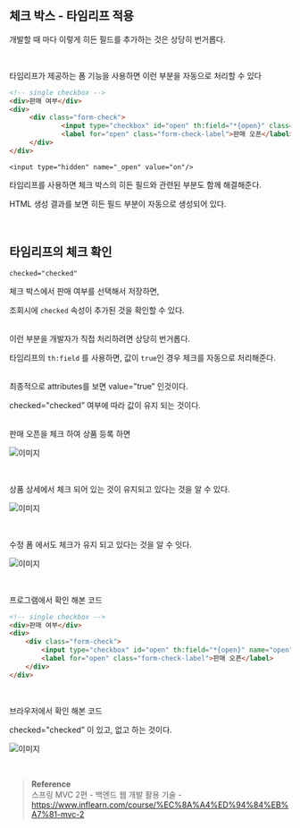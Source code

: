 ## 체크 박스 - 타임리프 적용

개발할 때 마다 이렇게 히든 필드를 추가하는 것은 상당히 번거롭다. 

<br/>

타임리프가 제공하는 폼 기능을 사용하면 이런 부분을 자동으로 처리할 수 있다

```html
<!-- single checkbox -->
<div>판매 여부</div>
<div>
	 <div class="form-check">
			 <input type="checkbox" id="open" th:field="*{open}" class="form-checkinput">
			 <label for="open" class="form-check-label">판매 오픈</label>
	 </div>
</div>
```

`<input type="hidden" name="_open" value="on"/>`

타임리프를 사용하면 체크 박스의 히든 필드와 관련된 부분도 함께 해결해준다. 

HTML 생성 결과를 보면 히든 필드 부분이 자동으로 생성되어 있다.

<br/>

## 타임리프의 체크 확인

`checked="checked"`

체크 박스에서 판매 여부를 선택해서 저장하면, 

조회시에 `checked` 속성이 추가된 것을 확인할 수 있다.

<br/>이런 부분을 개발자가 직접 처리하려면 상당히 번거롭다. 

타임리프의 `th:field` 를 사용하면, 값이 `true`인 경우 체크를 자동으로 처리해준다.

<br/>최종적으로 attributes를 보면 value=”true” 인것이다.

checked="checked” 여부에 따라 값이 유지 되는 것이다.

<br/>판매 오픈을 체크 하여 상품 등록 하면

![이미지](/programming/img/겨18.PNG)

<br/>

상품 상세에서 체크 되어 있는 것이 유지되고 있다는 것을 알 수 있다.

![이미지](/programming/img/겨19.PNG)

<br/>

수정 폼 에서도 체크가 유지 되고 있다는 것을 알 수 잇다.

![이미지](/programming/img/겨20.PNG)

<br/>

프로그램에서 확인 해본 코드

```html
<!-- single checkbox -->
<div>판매 여부</div>
<div>
    <div class="form-check">
        <input type="checkbox" id="open" th:field="*{open}" name="open" class="form-check-input">
        <label for="open" class="form-check-label">판매 오픈</label>
    </div>
</div>
```

<br/>

브라우저에서 확인 해본 코드

checked="checked” 이 있고, 없고 하는 것이다.

![이미지](/programming/img/겨21.PNG)

<br/>

>**Reference** <br/>스프링 MVC 2편 - 백엔드 웹 개발 활용 기술 - https://www.inflearn.com/course/%EC%8A%A4%ED%94%84%EB%A7%81-mvc-2